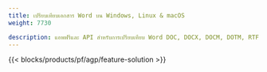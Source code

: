 ```yaml
---
title: เปรียบเทียบเอกสาร Word บน Windows, Linux & macOS 
weight: 7730

description: แอพฟรีและ API สำหรับการเปรียบเทียบ Word DOC, DOCX, DOCM, DOTM, RTF, DOT และ ODT
---
```


{{< blocks/products/pf/agp/feature-solution >}} 

